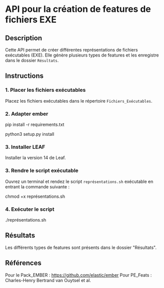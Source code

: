 # API pour la création de features de fichiers EXE

## Description

Cette API permet de créer différentes représentations de fichiers exécutables (EXE). Elle génère plusieurs types de features et les enregistre dans le dossier `Résultats`.

## Instructions

### 1. Placer les fichiers exécutables

Placez les fichiers exécutables dans le répertoire `Fichiers_Exécutables`.

### 2. Adapter ember 

pip install -r requirements.txt

python3 setup.py install

### 3. Installer LEAF

Installer la version 14 de Leaf.

### 3. Rendre le script exécutable

Ouvrez un terminal et rendez le script `représentations.sh` exécutable en entrant la commande suivante :

chmod +x représentations.sh

### 4. Exécuter le script

./représentations.sh

## Résultats

Les différents types de features sont présents dans le dossier "Résultats".

## Références

Pour le Pack_EMBER : https://github.com/elastic/ember
Pour PE_Feats : Charles-Henry Bertrand van Ouytsel et al.
